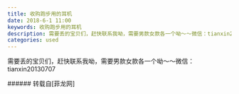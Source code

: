 ```yaml
---
title: 收购跑步用的耳机
date: 2018-6-1 11:00
keywords: 收购跑步用的耳机
description: 需要丢的宝贝们，赶快联系我呦，需要男款女款各一个呦～～微信：tianxin20130707
categories: used
---
```

<td class="t_f" id="postmessage_1380891">

需要丢的宝贝们，赶快联系我呦，需要男款女款各一个呦～～微信：tianxin20130707<br/>
</td>
###### 转载自[菲龙网]